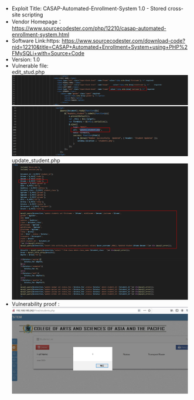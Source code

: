 * Exploit Title: CASAP-Automated-Enrollment-System 1.0 - Stored cross-site scripting   
* Vendor Homepage： https://www.sourcecodester.com/php/12210/casap-automated-enrollment-system.html  
* Software Link:https: https://www.sourcecodester.com/download-code?nid=12210&title=CASAP+Automated+Enrollment+System+using+PHP%2FMySQLi+with+Source+Code  
* Version: 1.0  
* Vulnerable file:  
edit_stud.php  
![image](https://github.com/BigTiger2020/CASAP-Automated-Enrollment-System/blob/main/edit_stud-xss.png)  
![image](https://github.com/BigTiger2020/CASAP-Automated-Enrollment-System/blob/main/edit_stud-xss-2.png)  
update_student.php  
![image](https://github.com/BigTiger2020/CASAP-Automated-Enrollment-System/blob/main/update_student.png)  
* Vulnerability proof :  
![image](https://github.com/BigTiger2020/CASAP-Automated-Enrollment-System/blob/main/xss.png)
